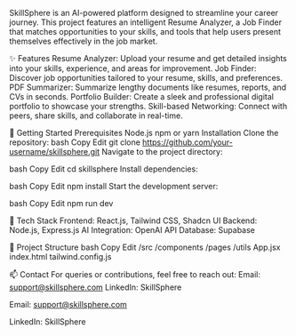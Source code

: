 
SkillSphere is an AI-powered platform designed to streamline your career journey. This project features an intelligent Resume Analyzer, a Job Finder that matches opportunities to your skills, and tools that help users present themselves effectively in the job market.

✨ Features
Resume Analyzer: Upload your resume and get detailed insights into your skills, experience, and areas for improvement.
Job Finder: Discover job opportunities tailored to your resume, skills, and preferences.
PDF Summarizer: Summarize lengthy documents like resumes, reports, and CVs in seconds.
Portfolio Builder: Create a sleek and professional digital portfolio to showcase your strengths.
Skill-based Networking: Connect with peers, share skills, and collaborate in real-time.

🚀 Getting Started
Prerequisites
Node.js
npm or yarn
Installation
Clone the repository:
bash
Copy
Edit
git clone https://github.com/your-username/skillsphere.git
Navigate to the project directory:

bash
Copy
Edit
cd skillsphere
Install dependencies:

bash
Copy
Edit
npm install
Start the development server:

bash
Copy
Edit
npm run dev

🧠 Tech Stack
Frontend: React.js, Tailwind CSS, Shadcn UI
Backend: Node.js, Express.js
AI Integration: OpenAI API
Database: Supabase

📁 Project Structure
bash
Copy
Edit
/src
  /components
  /pages
  /utils
  App.jsx
  index.html
tailwind.config.js

📫 Contact
For queries or contributions, feel free to reach out:
Email: support@skillsphere.com
LinkedIn: SkillSphere

Email: support@skillsphere.com

LinkedIn: SkillSphere


